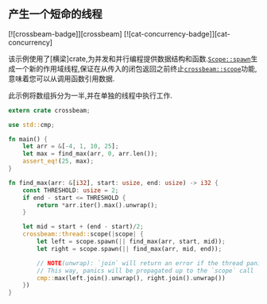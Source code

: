 
## 产生一个短命的线程

[![crossbeam-badge]][crossbeam] [![cat-concurrency-badge]][cat-concurrency]

该示例使用了[横梁]crate,为并发和并行编程提供数据结构和函数.[`Scope::spawn`]生成一个新的作用域线程,保证在从传入的闭包返回之前终止[`crossbeam::scope`]功能,意味着您可以从调用函数引用数据.

此示例将数组拆分为一半,并在单独的线程中执行工作.

```rust
extern crate crossbeam;

use std::cmp;

fn main() {
    let arr = &[-4, 1, 10, 25];
    let max = find_max(arr, 0, arr.len());
    assert_eq!(25, max);
}

fn find_max(arr: &[i32], start: usize, end: usize) -> i32 {
    const THRESHOLD: usize = 2;
    if end - start <= THRESHOLD {
        return *arr.iter().max().unwrap();
    }

    let mid = start + (end - start)/2;
    crossbeam::thread::scope(|scope| {
        let left = scope.spawn(|| find_max(arr, start, mid));
        let right = scope.spawn(|| find_max(arr, mid, end));

        // NOTE(unwrap): `join` will return an error if the thread panicked.
        // This way, panics will be propagated up to the `scope` call
        cmp::max(left.join().unwrap(), right.join().unwrap())
    })
}
```

[`crossbeam::scope`]: https://docs.rs/crossbeam/*/crossbeam/fn.scope.html

[`scope::spawn`]: https://docs.rs/crossbeam/*/crossbeam/thread/struct.Scope.html#method.spawn
